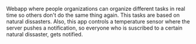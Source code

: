 Webapp where people organizations can organize different tasks in real time so others don't do the same thing again. This tasks are based on natural dissasters. Also, this app controls a temperature sensor where the server pushes a notification, so everyone who is suscribed to a certain natural dissaster, gets notified.
